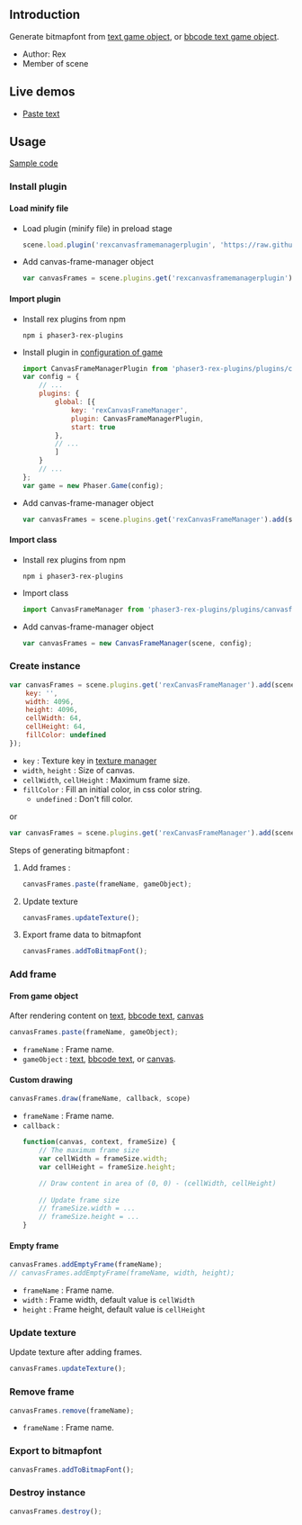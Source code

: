 ## Introduction

Generate bitmapfont from [text game object](text.md), or [bbcode text game object](bbcodetext.md).

- Author: Rex
- Member of scene

## Live demos

- [Paste text](https://codepen.io/rexrainbow/pen/PoOXdwE)

## Usage

[Sample code](https://github.com/rexrainbow/phaser3-rex-notes/tree/master/examples/canvasframemanager)

### Install plugin

#### Load minify file

- Load plugin (minify file) in preload stage
    ```javascript
    scene.load.plugin('rexcanvasframemanagerplugin', 'https://raw.githubusercontent.com/rexrainbow/phaser3-rex-notes/master/dist/rexcanvasframemanagerplugin.min.js', true);
    ```
- Add canvas-frame-manager object
    ```javascript
    var canvasFrames = scene.plugins.get('rexcanvasframemanagerplugin').add(scene, config);
    ```

#### Import plugin

- Install rex plugins from npm
    ```
    npm i phaser3-rex-plugins
    ```
- Install plugin in [configuration of game](game.md#configuration)
    ```javascript
    import CanvasFrameManagerPlugin from 'phaser3-rex-plugins/plugins/canvasframemanager-plugin.js';
    var config = {
        // ...
        plugins: {
            global: [{
                key: 'rexCanvasFrameManager',
                plugin: CanvasFrameManagerPlugin,
                start: true
            },
            // ...
            ]
        }
        // ...
    };
    var game = new Phaser.Game(config);
    ```
- Add canvas-frame-manager object
    ```javascript
    var canvasFrames = scene.plugins.get('rexCanvasFrameManager').add(scene, config);
    ```

#### Import class

- Install rex plugins from npm
    ```
    npm i phaser3-rex-plugins
    ```
- Import class
    ```javascript
    import CanvasFrameManager from 'phaser3-rex-plugins/plugins/canvasframemanager.js';
    ```
- Add canvas-frame-manager object
    ```javascript
    var canvasFrames = new CanvasFrameManager(scene, config);
    ```

### Create instance

```javascript
var canvasFrames = scene.plugins.get('rexCanvasFrameManager').add(scene, {
    key: '',
    width: 4096,
    height: 4096,
    cellWidth: 64,
    cellHeight: 64,
    fillColor: undefined
});
```

- `key` : Texture key in [texture manager](textures.md)
- `width`, `height` : Size of canvas.
- `cellWidth`, `cellHeight` : Maximum frame size.
- `fillColor` : Fill an initial color, in css color string.
    - `undefined` : Don't fill color.

or

```javascript
var canvasFrames = scene.plugins.get('rexCanvasFrameManager').add(scene, key, width, height, cellWidth, cellHeight, fillColor);
```

Steps of generating bitmapfont :

1. Add frames : 
   ```javascript
   canvasFrames.paste(frameName, gameObject);
   ```
1. Update texture
   ```javascript
   canvasFrames.updateTexture();
   ```
1. Export frame data to bitmapfont
   ```javascript
   canvasFrames.addToBitmapFont();
   ```

### Add frame

#### From game object

After rendering content on [text](text.md), [bbcode text](bbcodetext.md), [canvas](canvas.md)

```javascript
canvasFrames.paste(frameName, gameObject);
```

- `frameName` : Frame name.
- `gameObject` : [text](text.md), [bbcode text](bbcodetext.md), or [canvas](canvas.md).

#### Custom drawing

```javascript
canvasFrames.draw(frameName, callback, scope)
```

- `frameName` : Frame name.
- `callback` : 
    ```javascript
    function(canvas, context, frameSize) {
        // The maximum frame size
        var cellWidth = frameSize.width;
        var cellHeight = frameSize.height;

        // Draw content in area of (0, 0) - (cellWidth, cellHeight)
        
        // Update frame size
        // frameSize.width = ...
        // frameSize.height = ...
    }
    ```

#### Empty frame

```javascript
canvasFrames.addEmptyFrame(frameName);
// canvasFrames.addEmptyFrame(frameName, width, height);
```

- `frameName` : Frame name.
- `width` : Frame width, default value is `cellWidth`
- `height` : Frame height, default value is `cellHeight`

### Update texture

Update texture after adding frames.

```javascript
canvasFrames.updateTexture();
```

### Remove frame

```javascript
canvasFrames.remove(frameName);
```

- `frameName` : Frame name.

### Export to bitmapfont

```javascript
canvasFrames.addToBitmapFont();
```

### Destroy instance

```javascript
canvasFrames.destroy();
```